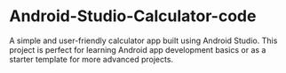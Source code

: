 # Android-Studio-Calculator-code
A simple and user-friendly calculator app built using Android Studio. This project is perfect for learning Android app development basics or as a starter template for more advanced projects.
